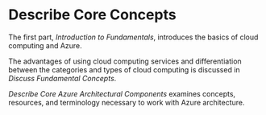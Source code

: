 # Describe Core Concepts

The first part, *Introduction to Fundamentals*, introduces the basics of cloud computing and Azure. 

The advantages of using cloud computing services and differentiation between the categories and types of cloud computing is discussed in *Discuss Fundamental Concepts*.

*Describe Core Azure Architectural Components* examines concepts, resources, and terminology necessary to work with Azure architecture. 
